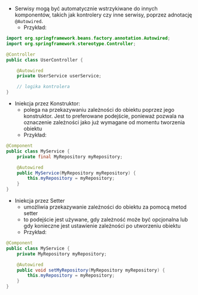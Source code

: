 - Serwisy mogą być automatycznie wstrzykiwane do innych komponentów, takich jak kontrolery czy inne serwisy, poprzez adnotację `@Autowired`.
	- Przykład:
```java
import org.springframework.beans.factory.annotation.Autowired;
import org.springframework.stereotype.Controller;

@Controller
public class UserController {

    @Autowired
    private UserService userService;

    // logika kontrolera
}

```
- Iniekcja przez Konstruktor:
	- polega na przekazywaniu zależności do obiektu poprzez jego konstruktor. Jest to preferowane podejście, ponieważ pozwala na oznaczenie zależności jako już wymagane od momentu tworzenia obiektu
	- Przykład:
```java
@Component
public class MyService {
    private final MyRepository myRepository;

    @Autowired
    public MyService(MyRepository myRepository) {
        this.myRepository = myRepository;
    }
}
```
- Iniekcja przez Setter
	- umożliwia przekazywanie zależności do obiektu za pomocą metod setter
	- to podejście jest używane, gdy zależność może być opcjonalna lub gdy konieczne jest ustawienie zależności po utworzeniu obiektu
	- Przykład:
```java
@Component
public class MyService {
    private MyRepository myRepository;

    @Autowired
    public void setMyRepository(MyRepository myRepository) {
        this.myRepository = myRepository;
    }
}
```
